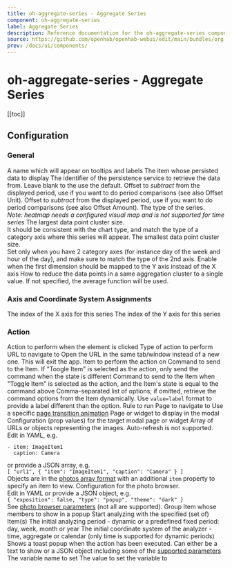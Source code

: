 ```yaml
---
title: oh-aggregate-series - Aggregate Series
component: oh-aggregate-series
label: Aggregate Series
description: Reference documentation for the oh-aggregate-series component
source: https://github.com/openhab/openhab-webui/edit/main/bundles/org.openhab.ui/doc/components/oh-aggregate-series.md
prev: /docs/ui/components/
---
```


# oh-aggregate-series - Aggregate Series

<!-- Put a screenshot here if relevant:
![](./images/oh-aggregate-series/header.jpg)
-->

[[toc]]

<!-- Note: you can overwrite the definition-provided description and add your own intro/additional sections instead -->
<!-- DO NOT REMOVE the following comments if you intend to keep the definition-provided description -->
<!-- GENERATED componentDescription -->

<!-- GENERATED /componentDescription -->

## Configuration

<!-- DO NOT REMOVE the following comments -->
<!-- GENERATED props -->
### General
<div class="props">
<PropGroup label="General">
<PropBlock type="TEXT" name="name" label="Name">
  <PropDescription>
    A name which will appear on tooltips and labels
  </PropDescription>
</PropBlock>
<PropBlock type="TEXT" name="item" label="Item" context="item">
  <PropDescription>
    The item whose persisted data to display
  </PropDescription>
</PropBlock>
<PropBlock type="TEXT" name="service" label="Persistence Service" context="persistenceService">
  <PropDescription>
    The identifier of the persistence service to retrieve the data from. Leave blank to the use the default.
  </PropDescription>
</PropBlock>
<PropBlock type="INTEGER" name="offsetAmount" label="Offset Amount">
  <PropDescription>
    Offset to <em>subtract</em> from the displayed period, use if you want to do period comparisons (see also Offset Unit).
  </PropDescription>
</PropBlock>
<PropBlock type="STRING" name="offsetUnit" label="Offset Unit" context="offsetUnit">
  <PropDescription>
    Offset to <em>subtract</em> from the displayed period, use if you want to do period comparisons (see also Offset Amount).
  </PropDescription>
  <PropOptions>
    <PropOption value="hour" label="Hour" />
    <PropOption value="minute" label="Minute" />
    <PropOption value="day" label="Day" />
    <PropOption value="week" label="Week" />
    <PropOption value="month" label="Month" />
    <PropOption value="year" label="Year" />
  </PropOptions>
</PropBlock>
<PropBlock type="TEXT" name="type" label="Type">
  <PropDescription>
    The type of the series.<br/><em>Note: heatmap needs a configured visual map and is not supported for time series</em>
  </PropDescription>
  <PropOptions>
    <PropOption value="line" label="Line" />
    <PropOption value="bar" label="Bar" />
    <PropOption value="heatmap" label="Heatmap" />
    <PropOption value="scatter" label="Scatter" />
  </PropOptions>
</PropBlock>
<PropBlock type="TEXT" name="dimension1" label="First Dimension">
  <PropDescription>
    The largest data point cluster size.<br />It should be consistent with the chart type, and match the type of a category axis where this series will appear.
  </PropDescription>
  <PropOptions>
    <PropOption value="minute" label="Minute of Hour" />
    <PropOption value="hour" label="Hour of Day" />
    <PropOption value="isoWeekday" label="Day of Week (starting on Monday)" />
    <PropOption value="weekday" label="Day of Week (starting on Sunday)" />
    <PropOption value="date" label="Day of Month" />
    <PropOption value="month" label="Month of Year" />
  </PropOptions>
</PropBlock>
<PropBlock type="TEXT" name="dimension2" label="Second Dimension">
  <PropDescription>
    The smallest data point cluster size.<br />Set only when you have 2 category axes (for instance day of the week and hour of the day), and make sure to match the type of the 2nd axis.
  </PropDescription>
  <PropOptions>
    <PropOption value="minute" label="Minute of Hour" />
    <PropOption value="hour" label="Hour of Day" />
    <PropOption value="isoWeekday" label="Day of Week (starting on Monday)" />
    <PropOption value="weekday" label="Day of Week (starting on Sunday)" />
    <PropOption value="date" label="Day of Month" />
    <PropOption value="month" label="Month of Year" />
  </PropOptions>
</PropBlock>
<PropBlock type="BOOLEAN" name="transpose" label="Transpose">
  <PropDescription>
    Enable when the first dimension should be mapped to the Y axis instead of the X axis
  </PropDescription>
</PropBlock>
<PropBlock type="TEXT" name="aggregationFunction" label="Aggregation Function">
  <PropDescription>
    How to reduce the data points in a same aggregation cluster to a single value. If not specified, the average function will be used.
  </PropDescription>
  <PropOptions>
    <PropOption value="average" label="Average" />
    <PropOption value="sum" label="Sum" />
    <PropOption value="min" label="Minimum" />
    <PropOption value="max" label="Maximum" />
    <PropOption value="first" label="First (earliest)" />
    <PropOption value="last" label="Last (latest)" />
    <PropOption value="diff_first" label="Difference of firsts" />
    <PropOption value="diff_last" label="Difference of lasts" />
  </PropOptions>
</PropBlock>
</PropGroup>
</div>

### Axis and Coordinate System Assignments
<div class="props">
<PropGroup name="componentRelations" label="Axis and Coordinate System Assignments">
<PropBlock type="INTEGER" name="xAxisIndex" label="X Axis Index" context="xAxis">
  <PropDescription>
    The index of the X axis for this series
  </PropDescription>
</PropBlock>
<PropBlock type="INTEGER" name="yAxisIndex" label="Y Axis Index" context="yAxis">
  <PropDescription>
    The index of the Y axis for this series
  </PropDescription>
</PropBlock>
</PropGroup>
</div>

### Action
<div class="props">
<PropGroup name="actions" label="Action">
  Action to perform when the element is clicked
<PropBlock type="TEXT" name="action" label="Action">
  <PropDescription>
    Type of action to perform
  </PropDescription>
  <PropOptions>
    <PropOption value="navigate" label="Navigate to page" />
    <PropOption value="command" label="Send command" />
    <PropOption value="toggle" label="Toggle Item" />
    <PropOption value="options" label="Command options" />
    <PropOption value="rule" label="Run rule" />
    <PropOption value="popup" label="Open popup" />
    <PropOption value="popover" label="Open popover" />
    <PropOption value="sheet" label="Open sheet" />
    <PropOption value="photos" label="Open photo browser" />
    <PropOption value="group" label="Group details" />
    <PropOption value="analyzer" label="Analyze item(s)" />
    <PropOption value="url" label="External URL" />
    <PropOption value="variable" label="Set Variable" />
  </PropOptions>
</PropBlock>
<PropBlock type="TEXT" name="actionUrl" label="Action URL" context="url">
  <PropDescription>
    URL to navigate to
  </PropDescription>
</PropBlock>
<PropBlock type="BOOLEAN" name="actionUrlSameWindow" label="Open in same tab/window">
  <PropDescription>
    Open the URL in the same tab/window instead of a new one. This will exit the app.
  </PropDescription>
</PropBlock>
<PropBlock type="TEXT" name="actionItem" label="Action Item" context="item">
  <PropDescription>
    Item to perform the action on
  </PropDescription>
</PropBlock>
<PropBlock type="TEXT" name="actionCommand" label="Action Command">
  <PropDescription>
    Command to send to the Item. If "Toogle Item" is selected as the action, only send the command when the state is different
  </PropDescription>
</PropBlock>
<PropBlock type="TEXT" name="actionCommandAlt" label="Action Toggle Command">
  <PropDescription>
    Command to send to the Item when "Toggle Item" is selected as the action, and the Item's state is equal to the command above
  </PropDescription>
</PropBlock>
<PropBlock type="TEXT" name="actionOptions" label="Command Options">
  <PropDescription>
    Comma-separated list of options; if omitted, retrieve the command options from the Item dynamically. Use <code>value=label</code> format to provide a label different than the option.
  </PropDescription>
</PropBlock>
<PropBlock type="TEXT" name="actionRule" label="Rule" context="rule">
  <PropDescription>
    Rule to run
  </PropDescription>
</PropBlock>
<PropBlock type="TEXT" name="actionPage" label="Page" context="page">
  <PropDescription>
    Page to navigate to
  </PropDescription>
</PropBlock>
<PropBlock type="TEXT" name="actionPageTransition" label="Transition Effect">
  <PropDescription>
    Use a specific <a class="external text-color-blue" target="_blank" href="https://framework7.io/docs/view.html#custom-page-transitions">page transition animation</a>
  </PropDescription>
  <PropOptions>
    <PropOption value="f7-circle" label="Circle" />
    <PropOption value="f7-cover" label="Cover" />
    <PropOption value="f7-cover-v" label="Cover from bottom" />
    <PropOption value="f7-dive" label="Dive" />
    <PropOption value="f7-fade" label="Fade" />
    <PropOption value="f7-flip" label="Flip" />
    <PropOption value="f7-parallax" label="Parallax" />
    <PropOption value="f7-push" label="Push" />
  </PropOptions>
</PropBlock>
<PropBlock type="TEXT" name="actionModal" label="Modal Page or Widget" context="pagewidget">
  <PropDescription>
    Page or widget to display in the modal
  </PropDescription>
</PropBlock>
<PropBlock type="TEXT" name="actionModalConfig" label="Modal component configuration" context="props">
  <PropDescription>
    Configuration (prop values) for the target modal page or widget
  </PropDescription>
</PropBlock>
<PropBlock type="TEXT" name="actionPhotos" label="Images to show">
  <PropDescription>
    Array of URLs or objects representing the images. Auto-refresh is not supported.<br />Edit in YAML, e.g.<br /><code><pre>- item: ImageItem1<br />  caption: Camera</pre></code>or provide a JSON array, e.g.<br /><code>[ "url1", { "item": "ImageItem1", "caption": "Camera" } ]</code><br />Objects are in the <a class="external text-color-blue" target="_blank" href="https://framework7.io/docs/photo-browser.html#photos-array">photos array format</a> with an additional <code>item</code> property to specify an item to view.
  </PropDescription>
</PropBlock>
<PropBlock type="TEXT" name="actionPhotoBrowserConfig" label="Photo browser configuration">
  <PropDescription>
    Configuration for the photo browser.<br />Edit in YAML or provide a JSON object, e.g.<br /><code>{ "exposition": false, "type": "popup", "theme": "dark" }</code><br /> See <a class="external text-color-blue" target="_blank" href="https://framework7.io/docs/photo-browser.html#photo-browser-parameters">photo browser parameters</a> (not all are supported).
  </PropDescription>
</PropBlock>
<PropBlock type="TEXT" name="actionGroupPopupItem" label="Group Popup Item" context="item">
  <PropDescription>
    Group Item whose members to show in a popup
  </PropDescription>
</PropBlock>
<PropBlock type="TEXT" name="actionAnalyzerItems" label="Item(s) to Analyze" context="item">
  <PropDescription>
    Start analyzing with the specified (set of) Item(s)
  </PropDescription>
</PropBlock>
<PropBlock type="TEXT" name="actionAnalyzerChartType" label="Chart Type">
  <PropDescription>
    The initial analyzing period - dynamic or a predefined fixed period: day, week, month or year
  </PropDescription>
  <PropOptions>
    <PropOption value="(empty)" label="Dynamic" />
    <PropOption value="day" label="Day" />
    <PropOption value="isoWeek" label="Week (starting on Mondays)" />
    <PropOption value="month" label="Month" />
    <PropOption value="year" label="Year" />
  </PropOptions>
</PropBlock>
<PropBlock type="TEXT" name="actionAnalyzerCoordSystem" label="Initial Coordinate System">
  <PropDescription>
    The initial coordinate system of the analyzer - time, aggregate or calendar (only time is supported for dynamic periods)
  </PropDescription>
  <PropOptions>
    <PropOption value="time" label="Time" />
    <PropOption value="aggregate" label="Aggregate" />
    <PropOption value="calendar" label="Calendar" />
  </PropOptions>
</PropBlock>
<PropBlock type="TEXT" name="actionFeedback" label="Action feedback">
  <PropDescription>
    Shows a toast popup when the action has been executed. Can either be a text to show or a JSON object including some of the <a class="external text-color-blue" target="_blank" href="https://framework7.io/docs/toast.html#toast-parameters">supported parameters</a>
  </PropDescription>
</PropBlock>
<PropBlock type="TEXT" name="actionVariable" label="Variable">
  <PropDescription>
    The variable name to set
  </PropDescription>
</PropBlock>
<PropBlock type="TEXT" name="actionVariableValue" label="Variable Value">
  <PropDescription>
    The value to set the variable to
  </PropDescription>
</PropBlock>
</PropGroup>
</div>


<!-- GENERATED /props -->

<!-- If applicable describe how properties are forwarded to a underlying component from Framework7, ECharts, etc.:
### Inherited Properties

-->

<!-- If applicable describe the slots recognized by the component and what they represent:
### Slots

#### `default`

The contents of the oh-aggregate-series.

-->

<!-- Add as many examples as desired - put the YAML in a details container when it becomes too long (~150/200+ lines):
## Examples

### Example 1

![](./images/oh-aggregate-series/example1.jpg)

```yaml
component: oh-aggregate-series
config:
  prop1: value1
  prop2: value2
```

### Example 2

![](./images/oh-aggregate-series/example2.jpg)

::: details YAML
```yaml
component: oh-aggregate-series
config:
  prop1: value1
  prop2: value2
slots
```
:::

-->

<!-- Try to clean up URLs to the forum (https://community.openhab.org/t/<threadID>[/<postID>] should suffice)
## Community Resources

- [Community Post 1](https://community.openhab.org/t/12345)
- [Community Post 2](https://community.openhab.org/t/23456)
-->

